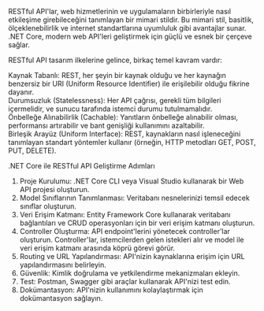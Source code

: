 RESTful API'lar, web hizmetlerinin ve uygulamaların birbirleriyle nasıl etkileşime girebileceğini tanımlayan bir mimari stildir. Bu mimari stil, basitlik, ölçeklenebilirlik ve internet
standartlarına uyumluluk gibi avantajlar sunar. .NET Core, modern web API'leri geliştirmek için güçlü ve esnek bir çerçeve sağlar.

RESTful API tasarım ilkelerine gelince, birkaç temel kavram vardır:<br>

Kaynak Tabanlı: REST, her şeyin bir kaynak olduğu ve her kaynağın benzersiz bir URI (Uniform Resource Identifier) ile erişilebilir olduğu fikrine dayanır.<br>
Durumsuzluk (Statelessness): Her API çağrısı, gerekli tüm bilgileri içermelidir, ve sunucu tarafında istemci durumu tutulmamalıdır.<br>
Önbelleğe Alınabilirlik (Cachable): Yanıtların önbelleğe alınabilir olması, performansı artırabilir ve bant genişliği kullanımını azaltabilir.<br>
Birleşik Arayüz (Uniform Interface): REST, kaynakların nasıl işleneceğini tanımlayan standart yöntemler kullanır (örneğin, HTTP metodları GET, POST, PUT, DELETE).<br>

.NET Core ile RESTful API Geliştirme Adımları<br>
1. Proje Kurulumu: .NET Core CLI veya Visual Studio kullanarak bir Web API projesi oluşturun.<br>
2. Model Sınıflarının Tanımlanması: Veritabanı nesnelerinizi temsil edecek sınıflar oluşturun.<br>
3. Veri Erişim Katmanı: Entity Framework Core kullanarak veritabanı bağlantıları ve CRUD operasyonları için bir veri erişim katmanı oluşturun.<br>
4. Controller Oluşturma: API endpoint'lerini yönetecek controller'lar oluşturun. Controller'lar, istemcilerden gelen istekleri alır ve model ile veri erişim katmanı arasında köprü görevi görür.<br>
5. Routing ve URL Yapılandırması: API'nizin kaynaklarına erişim için URL yapılandırmasını belirleyin.<br>
6. Güvenlik: Kimlik doğrulama ve yetkilendirme mekanizmaları ekleyin.<br>
7. Test: Postman, Swagger gibi araçlar kullanarak API'nizi test edin.<br>
8. Dokümantasyon: API'nizin kullanımını kolaylaştırmak için dokümantasyon sağlayın.<br>

